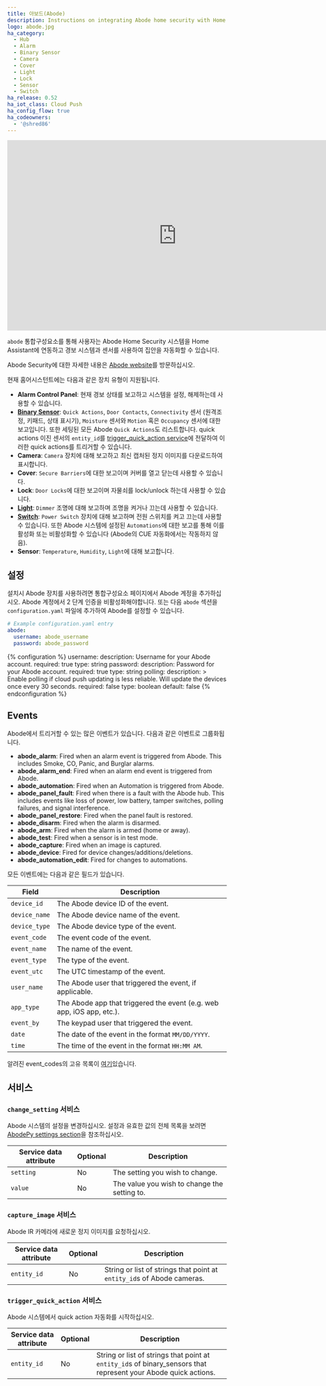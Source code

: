 ```yaml
---
title: 아보드(Abode)
description: Instructions on integrating Abode home security with Home Assistant.
logo: abode.jpg
ha_category:
  - Hub
  - Alarm
  - Binary Sensor
  - Camera
  - Cover
  - Light
  - Lock
  - Sensor
  - Switch
ha_release: 0.52
ha_iot_class: Cloud Push
ha_config_flow: true
ha_codeowners:
  - '@shred86'
---
```


<div class='videoWrapper'>
<iframe width="776" height="437" src="https://www.youtube.com/embed/S5NcbONhyBI" frameborder="0" allow="accelerometer; autoplay; encrypted-media; gyroscope; picture-in-picture" allowfullscreen></iframe>
</div>

`abode` 통합구성요소를 통해 사용자는 Abode Home Security 시스템을 Home Assistant에 연동하고 경보 시스템과 센서를 사용하여 집안을 자동화할 수 있습니다.

Abode Security에 대한 자세한 내용은 [Abode website](https://goabode.com/)를 방문하십시오.

현재 홈어시스턴트에는 다음과 같은 장치 유형이 지원됩니다.

- **Alarm Control Panel**: 현재 경보 상태를 보고하고 시스템을 설정, 해제하는데 사용할 수 있습니다.
- [**Binary Sensor**](/integrations/abode/#binary-sensor): `Quick Actions`, `Door Contacts`, `Connectivity` 센서 (원격조정, 키패드, 상태 표시기), `Moisture` 센서와 `Motion` 혹은 `Occupancy` 센서에 대한 보고입니다. 또한 세팅된 모든 Abode `Quick Actions`도 리스트합니다. quick actions 이진 센서의 `entity_id`를 [trigger_quick_action service](/integrations/abode/#trigger_quick_action)에 전달하여 이러한 quick actions를 트리거할 수 있습니다.
- **Camera**: `Camera` 장치에 대해 보고하고 최신 캡처된 정지 이미지를 다운로드하여 표시합니다.
- **Cover**: `Secure Barriers`에 대한 보고이며 커버를 열고 닫는데 사용할 수 있습니다.
- **Lock**: `Door Locks`에 대한 보고이며 자물쇠를 lock/unlock 하는데 사용할 수 있습니다.
- [**Light**](/integrations/abode/#light): `Dimmer` 조명에 대해 보고하며 조명을 켜거나 끄는데 사용할 수 있습니다.
- [**Switch**](/integrations/abode/#switch): `Power Switch` 장치에 대해 보고하며 전원 스위치를 켜고 끄는데 사용할 수 있습니다. 또한 Abode 시스템에 설정된 `Automations`에 대한 보고를 통해 이를 활성화 또는 비활성화할 수 있습니다 (Abode의 CUE 자동화에서는 작동하지 않음).
- **Sensor**: `Temperature`, `Humidity`, `Light`에 대해 보고합니다.

## 설정

설치시 Abode 장치를 사용하려면 통합구성요소 페이지에서 Abode 계정을 추가하십시오. Abode 계정에서 2 단계 인증을 비활성화해야합니다. 또는 다음 `abode` 섹션을 `configuration.yaml` 파일에 추가하여 Abode를 설정할 수 있습니다.

```yaml
# Example configuration.yaml entry
abode:
  username: abode_username
  password: abode_password
```

{% configuration %}
username:
  description: Username for your Abode account.
  required: true
  type: string
password:
  description: Password for your Abode account.
  required: true
  type: string
polling:
  description: >
    Enable polling if cloud push updating is less reliable.
    Will update the devices once every 30 seconds.
  required: false
  type: boolean
  default: false
{% endconfiguration %}

## Events

Abode에서 트리거할 수 있는 많은 이벤트가 있습니다.
다음과 같은 이벤트로 그룹화됩니다.

- **abode_alarm**: Fired when an alarm event is triggered from Abode. This includes Smoke, CO, Panic, and Burglar alarms.
- **abode_alarm_end**: Fired when an alarm end event is triggered from Abode.
- **abode_automation**: Fired when an Automation is triggered from Abode.
- **abode_panel_fault**: Fired when there is a fault with the Abode hub. This includes events like loss of power, low battery, tamper switches, polling failures, and signal interference.
- **abode_panel_restore**: Fired when the panel fault is restored.
- **abode_disarm**: Fired when the alarm is disarmed.
- **abode_arm**: Fired when the alarm is armed (home or away).
- **abode_test**: Fired when a sensor is in test mode.
- **abode_capture**: Fired when an image is captured.
- **abode_device**: Fired for device changes/additions/deletions.
- **abode_automation_edit**: Fired for changes to automations.

모든 이벤트에는 다음과 같은 필드가 있습니다.

Field | Description
----- | -----------
`device_id` | The Abode device ID of the event.
`device_name` | The Abode device name of the event.
`device_type` | The Abode device type of the event.
`event_code` | The event code of the event.
`event_name` | The name of the event.
`event_type` | The type of the event.
`event_utc` | The UTC timestamp of the event.
`user_name` | The Abode user that triggered the event, if applicable.
`app_type` | The Abode app that triggered the event (e.g. web app, iOS app, etc.).
`event_by` | The keypad user that triggered the event.
`date` | The date of the event in the format `MM/DD/YYYY`.
`time` | The time of the event in the format `HH:MM AM`.

알려진 event_codes의 고유 목록이 [여기](https://github.com/MisterWil/abodepy/files/1262019/timeline_events.txt)있습니다. 

## 서비스

### `change_setting` 서비스

Abode 시스템의 설정을 변경하십시오.
설정과 유효한 값의 전체 목록을 보려면 [AbodePy settings section](https://github.com/MisterWil/abodepy/blob/master/README.rst#settings)을 참조하십시오. 

| Service data attribute | Optional | Description |
| ---------------------- | -------- | ----------- |
| `setting` | No | The setting you wish to change.
| `value` | No | The value you wish to change the setting to.

### `capture_image` 서비스

Abode IR 카메라에 새로운 정지 이미지를 요청하십시오.

| Service data attribute | Optional | Description |
| ---------------------- | -------- | ----------- |
| `entity_id` | No | String or list of strings that point at `entity_id`s of Abode cameras.

### `trigger_quick_action` 서비스

Abode 시스템에서 quick action 자동화를 시작하십시오.

| Service data attribute | Optional | Description |
| ---------------------- | -------- | ----------- |
| `entity_id` | No | String or list of strings that point at `entity_id`s of binary_sensors that represent your Abode quick actions.
